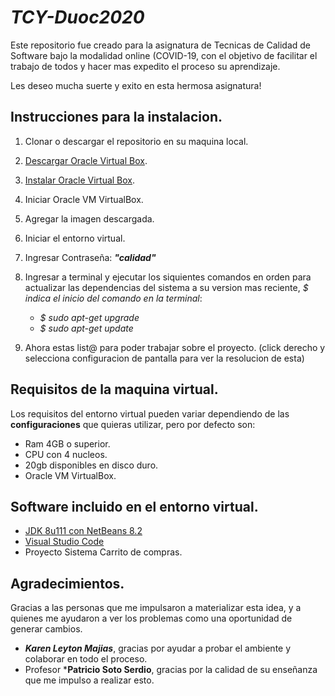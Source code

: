 # ***TCY-Duoc2020***

Este repositorio fue creado para la asignatura de Tecnicas de Calidad de Software bajo la modalidad online (COVID-19, con el objetivo de facilitar el trabajo de todos y hacer mas expedito el proceso su aprendizaje.

Les deseo mucha suerte y exito en esta hermosa asignatura!

## Instrucciones para la instalacion.

  1. Clonar o descargar el repositorio en su maquina local.
  2. [Descargar Oracle Virtual Box](https://www.virtualbox.org).
  3. [Instalar Oracle Virtual Box](https://docs.oracle.com/cd/E19957-01/821-1692/6nmlk9kpt/index.html).
  4. Iniciar Oracle VM VirtualBox.
  5. Agregar la imagen descargada.
  6. Iniciar el entorno virtual.
  7. Ingresar Contraseña: ***"calidad"***
  8. Ingresar a terminal y ejecutar los siquientes comandos en orden para actualizar las dependencias del sistema a su version mas reciente, *$ indica el inicio del comando en la terminal*:
      
      - *$ sudo apt-get upgrade*
      - *$ sudo apt-get update*

  9. Ahora estas list@ para poder trabajar sobre el proyecto. (click derecho y selecciona configuracion de pantalla para ver la resolucion de esta)
   
      
## Requisitos de la maquina virtual.

  Los requisitos del entorno virtual pueden variar dependiendo de las **configuraciones** que quieras utilizar, pero por defecto son:
  
  - Ram 4GB o superior.
  - CPU con 4 nucleos.
  - 20gb disponibles en disco duro.
  - Oracle VM VirtualBox.

## Software incluido en el entorno virtual.

  - [JDK 8u111 con NetBeans 8.2](https://www.oracle.com/technetwork/es/java/javase/downloads/jdk-netbeans-jsp-3413139-esa.html)
  - [Visual Studio Code](https://code.visualstudio.com/?wt.mc_id=DX_841432)
  - Proyecto Sistema Carrito de compras.

## Agradecimientos.
  
  Gracias a las personas que me impulsaron a materializar esta idea, y a quienes me ayudaron a ver los problemas como una oportunidad de generar cambios.
  
  - ***Karen Leyton Majias***, gracias por ayudar a probar el ambiente y colaborar en todo el proceso.
  - Profesor ***Patricio Soto Serdio**, gracias por la calidad de su enseñanza que me impulso a realizar esto.
